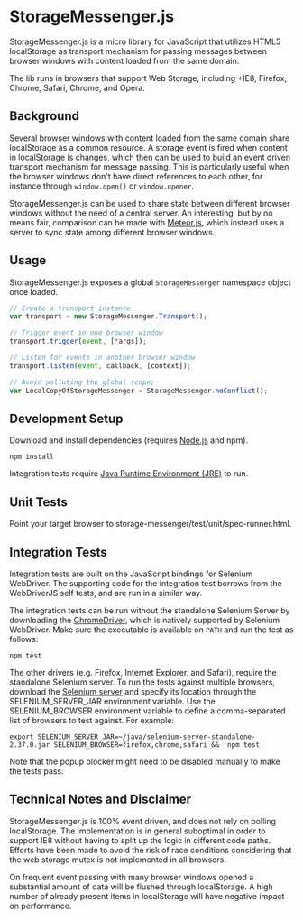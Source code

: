 StorageMessenger.js
===================
StorageMessenger.js is a micro library for JavaScript that utilizes HTML5 localStorage as transport mechanism for passing messages between browser windows with content loaded from the same domain.

The lib runs in browsers that support Web Storage, including +IE8, Firefox, Chrome, Safari, Chrome, and Opera.

Background
----------
Several browser windows with content loaded from the same domain share localStorage as a common resource. A storage event is fired when content in localStorage is changes, which then can be used to build an event driven transport mechanism for message passing. This is particularly useful when the browser windows don't have direct references to each other, for instance through `window.open()` or `window.opener`.

StorageMessenger.js can be used to share state between different browser windows without the need of a central server. An interesting, but by no means fair, comparison can be made with [Meteor.js](http://www.meteor.com), which instead uses a server to sync state among different browser windows.

Usage
-----
StorageMessenger.js exposes a global `StorageMessenger` namespace object once loaded.

```js
// Create a transport instance
var transport = new StorageMessenger.Transport();

// Trigger event in one browser window
transport.trigger(event, [*args]);

// Listen for events in another browser window
transport.listen(event, callback, [context]);

// Avoid polluting the global scope;
var LocalCopyOfStorageMessenger = StorageMessenger.noConflict();
```

Development Setup
-----------------
Download and install dependencies (requires [Node.js](http://nodejs.org/) and npm).

`npm install`

Integration tests require [Java Runtime Environment (JRE)](http://java.com/download) to run.

Unit Tests
----------
Point your target browser to storage-messenger/test/unit/spec-runner.html.

Integration Tests
-----------------
Integration tests are built on the JavaScript bindings for Selenium WebDriver. The supporting code for the integration test borrows from the WebDriverJS self tests, and are run in a similar way.

The integration tests can be run without the standalone Selenium Server by downloading the [ChromeDriver](https://code.google.com/p/chromedriver/), which is natively supported by Selenium WebDriver. Make sure the executable is available on `PATH` and run the test as follows:

`npm test`

The other drivers (e.g. Firefox, Internet Explorer, and Safari), require the standalone Selenium server. To run the tests against multiple browsers, download the [Selenium server](https://code.google.com/p/selenium/downloads/list) and specify its location through the SELENIUM_SERVER_JAR environment variable. Use the SELENIUM_BROWSER environment variable to define a comma-separated list of browsers to test against. For example:

`export SELENIUM_SERVER_JAR=~/java/selenium-server-standalone-2.37.0.jar SELENIUM_BROWSER=firefox,chrome,safari &&  npm test`

Note that the popup blocker might need to be disabled manually to make the tests pass.

Technical Notes and Disclaimer
------------------------------
StorageMessenger.js is 100% event driven, and does not rely on polling localStorage. The implementation is in general suboptimal in order to support IE8 without having to split up the logic in different code paths. Efforts have been made to avoid the risk of race conditions considering that the web storage mutex is not implemented in all browsers.

On frequent event passing with many browser windows opened a substantial amount of data will be flushed through localStorage. A high number of already present items in localStorage will have negative impact on performance.


